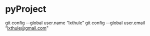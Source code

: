 # pyProject
git config --global user.name “lxthule”
git config --global user.email “lxthule@gmail.com"
